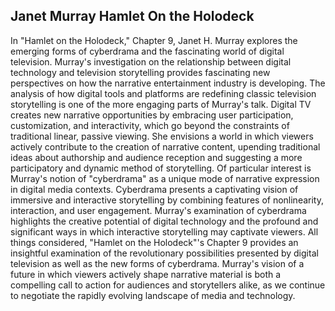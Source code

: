 <h2>Janet Murray Hamlet On the Holodeck</h2>

In "Hamlet on the Holodeck," Chapter 9, Janet H. Murray explores the emerging forms of cyberdrama and the fascinating world of digital television. Murray's investigation on the relationship between digital technology and television storytelling provides fascinating new perspectives on how the narrative entertainment industry is developing. The analysis of how digital tools and platforms are redefining classic television storytelling is one of the more engaging parts of Murray's talk. Digital TV creates new narrative opportunities by embracing user participation, customization, and interactivity, which go beyond the constraints of traditional linear, passive viewing. She envisions a world in which viewers actively contribute to the creation of narrative content, upending traditional ideas about authorship and audience reception and suggesting a more participatory and dynamic method of storytelling. Of particular interest is Murray's notion of "cyberdrama" as a unique mode of narrative expression in digital media contexts. Cyberdrama presents a captivating vision of immersive and interactive storytelling by combining features of nonlinearity, interaction, and user engagement. Murray's examination of cyberdrama highlights the creative potential of digital technology and the profound and significant ways in which interactive storytelling may captivate viewers. All things considered, "Hamlet on the Holodeck"'s Chapter 9 provides an insightful examination of the revolutionary possibilities presented by digital television as well as the new forms of cyberdrama. Murray's vision of a future in which viewers actively shape narrative material is both a compelling call to action for audiences and storytellers alike, as we continue to negotiate the rapidly evolving landscape of media and technology.

